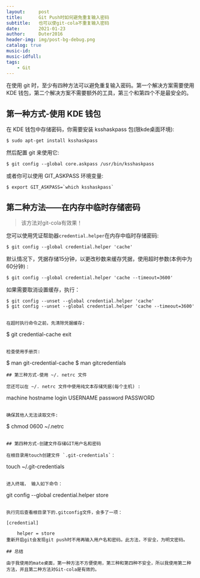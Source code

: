 ```yaml
---
layout:     post
title:      Git Push时如何避免重复输入密码
subtitle:   也可以使git-cola不重复输入密码
date:       2021-01-23
author:     Duter2016
header-img: img/post-bg-debug.png
catalog: true
music-id: 
music-idfull: 
tags:
    - Git
---
```


在使用 git 时，至少有四种方法可以避免重复输入密码。第一个解决方案需要使用 KDE 钱包，第二个解决方案不需要额外的工具，第三个和第四个不是最安全的。

## 第一种方式-使用 KDE 钱包

在 KDE 钱包中存储密码，你需要安装 ksshaskpass 包(限kde桌面环境):

```
$ sudo apt-get install ksshaskpass
```

然后配置 git 来使用它:
```
$ git config --global core.askpass /usr/bin/ksshaskpass
```

或者你可以使用 GIT_ASKPASS 环境变量:
```
$ export GIT_ASKPASS=`which ksshaskpass`
```

## 第二种方法——在内存中临时存储密码

> 该方法对git-cola有效果！

您可以使用凭证帮助器`credential.helper`在内存中临时存储密码:
```
$ git config --global credential.helper 'cache'
```
默认情况下，凭据存储15分钟，以更改秒数来缓存凭据，使用超时参数(本例中为60分钟) :
```
$ git config --global credential.helper 'cache --timeout=3600'
```
如果需要取消设置缓存，执行：

```
$ git config --unset --global credential.helper 'cache'
$ git config --unset --global credential.helper 'cache --timeout=3600'
```
```

在超时执行命令之前，先清除凭据缓存:
```
$ git credential-cache exit
```

检查使用手册页:
```
$ man git-credential-cache
$ man gitcredentials
```
## 第三种方式-使用 ~/. netrc 文件

您还可以在 ~/. netrc 文件中使用纯文本存储凭据(每个主机) :
```
machine hostname login USERNAME password PASSWORD
```

确保其他人无法读取文件:
```
$ chmod 0600 ~/.netrc
```

## 第四种方式-创建文件存储GIT用户名和密码

在根目录用touch创建文件 `.git-credentials`：

```
touch ~/.git-credentials
```

进入终端， 输入如下命令：
```
git config --global credential.helper store
```

执行完后查看根目录下的.gitconfig文件，会多了一项：

[credential]

    helper = store
重新开启git会发现git push时不用再输入用户名和密码。此方法，不安全，为明文密码。

## 总结

由于我使用的mate桌面，第一种方法不方便使用，第三种和第四种不安全，所以我使用第二种方法，并且第二种方法对Git-cola是有效的。

